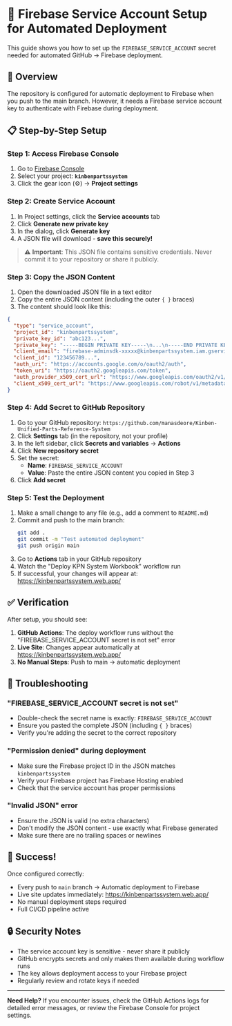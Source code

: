 # 🔑 Firebase Service Account Setup for Automated Deployment

This guide shows you how to set up the `FIREBASE_SERVICE_ACCOUNT` secret needed for automated GitHub → Firebase deployment.

## 🎯 Overview

The repository is configured for automatic deployment to Firebase when you push to the main branch. However, it needs a Firebase service account key to authenticate with Firebase during deployment.

## 📋 Step-by-Step Setup

### Step 1: Access Firebase Console

1. Go to [Firebase Console](https://console.firebase.google.com/)
2. Select your project: **`kinbenpartssystem`**
3. Click the gear icon (⚙️) → **Project settings**

### Step 2: Create Service Account

1. In Project settings, click the **Service accounts** tab
2. Click **Generate new private key**
3. In the dialog, click **Generate key**
4. A JSON file will download - **save this securely!**

> ⚠️ **Important**: This JSON file contains sensitive credentials. Never commit it to your repository or share it publicly.

### Step 3: Copy the JSON Content

1. Open the downloaded JSON file in a text editor
2. Copy the entire JSON content (including the outer `{ }` braces)
3. The content should look like this:

```json
{
  "type": "service_account",
  "project_id": "kinbenpartssystem",
  "private_key_id": "abc123...",
  "private_key": "-----BEGIN PRIVATE KEY-----\n...\n-----END PRIVATE KEY-----\n",
  "client_email": "firebase-adminsdk-xxxxx@kinbenpartssystem.iam.gserviceaccount.com",
  "client_id": "123456789...",
  "auth_uri": "https://accounts.google.com/o/oauth2/auth",
  "token_uri": "https://oauth2.googleapis.com/token",
  "auth_provider_x509_cert_url": "https://www.googleapis.com/oauth2/v1/certs",
  "client_x509_cert_url": "https://www.googleapis.com/robot/v1/metadata/x509/firebase-adminsdk-xxxxx%40kinbenpartssystem.iam.gserviceaccount.com"
}
```

### Step 4: Add Secret to GitHub Repository

1. Go to your GitHub repository: `https://github.com/manasdeore/Kinben-Unified-Parts-Reference-System`
2. Click **Settings** tab (in the repository, not your profile)
3. In the left sidebar, click **Secrets and variables** → **Actions**
4. Click **New repository secret**
5. Set the secret:
   - **Name**: `FIREBASE_SERVICE_ACCOUNT`
   - **Value**: Paste the entire JSON content you copied in Step 3
6. Click **Add secret**

### Step 5: Test the Deployment

1. Make a small change to any file (e.g., add a comment to `README.md`)
2. Commit and push to the main branch:
   ```bash
   git add .
   git commit -m "Test automated deployment"
   git push origin main
   ```
3. Go to **Actions** tab in your GitHub repository
4. Watch the "Deploy KPN System Workbook" workflow run
5. If successful, your changes will appear at: https://kinbenpartssystem.web.app/

## ✅ Verification

After setup, you should see:

1. **GitHub Actions**: The deploy workflow runs without the "FIREBASE_SERVICE_ACCOUNT secret is not set" error
2. **Live Site**: Changes appear automatically at https://kinbenpartssystem.web.app/
3. **No Manual Steps**: Push to main → automatic deployment

## 🔧 Troubleshooting

### "FIREBASE_SERVICE_ACCOUNT secret is not set"
- Double-check the secret name is exactly: `FIREBASE_SERVICE_ACCOUNT`
- Ensure you pasted the complete JSON (including `{ }` braces)
- Verify you're adding the secret to the correct repository

### "Permission denied" during deployment
- Make sure the Firebase project ID in the JSON matches `kinbenpartssystem`
- Verify your Firebase project has Firebase Hosting enabled
- Check that the service account has proper permissions

### "Invalid JSON" error
- Ensure the JSON is valid (no extra characters)
- Don't modify the JSON content - use exactly what Firebase generated
- Make sure there are no trailing spaces or newlines

## 🎉 Success!

Once configured correctly:
- Every push to `main` branch → Automatic deployment to Firebase
- Live site updates immediately: https://kinbenpartssystem.web.app/
- No manual deployment steps required
- Full CI/CD pipeline active

## 🔒 Security Notes

- The service account key is sensitive - never share it publicly
- GitHub encrypts secrets and only makes them available during workflow runs
- The key allows deployment access to your Firebase project
- Regularly review and rotate keys if needed

---

**Need Help?** If you encounter issues, check the GitHub Actions logs for detailed error messages, or review the Firebase Console for project settings.